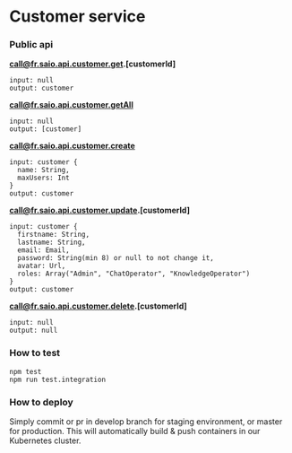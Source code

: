 # Customer service

### Public api

**call@fr.saio.api.customer.get.[customerId]**
```
input: null
output: customer
```
**call@fr.saio.api.customer.getAll**
```
input: null
output: [customer]
```
**call@fr.saio.api.customer.create**
```
input: customer {
  name: String,
  maxUsers: Int
}
output: customer
```
**call@fr.saio.api.customer.update.[customerId]**
```
input: customer {
  firstname: String,
  lastname: String,
  email: Email,
  password: String(min 8) or null to not change it,
  avatar: Url,
  roles: Array("Admin", "ChatOperator", "KnowledgeOperator")
}
output: customer
```
**call@fr.saio.api.customer.delete.[customerId]**
```
input: null
output: null
```

### How to test

```
npm test
npm run test.integration
```

### How to deploy

Simply commit or pr in develop branch for staging environment, or master for production.
This will automatically build & push containers in our Kubernetes cluster.
